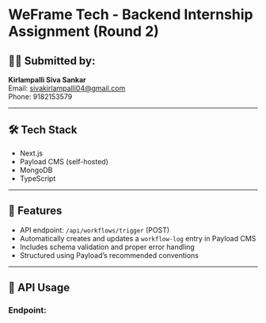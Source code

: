# WeFrame Tech - Backend Internship Assignment (Round 2)

## 👨‍💻 Submitted by:
**Kirlampalli Siva Sankar**  
Email: sivakirlampalli04@gmail.com  
Phone: 9182153579  

---

## 🛠 Tech Stack
- Next.js
- Payload CMS (self-hosted)
- MongoDB
- TypeScript

---

## 📌 Features
- API endpoint: `/api/workflows/trigger` (POST)
- Automatically creates and updates a `workflow-log` entry in Payload CMS
- Includes schema validation and proper error handling
- Structured using Payload’s recommended conventions

---

## 🔁 API Usage

### Endpoint:
